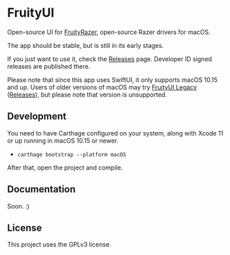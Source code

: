 # FruityUI

Open-source UI for [FruityRazer](https://github.com/FruityRazer/FruityRazer), open-source Razer drivers for macOS.

The app should be stable, but is still in its early stages.

If you just want to use it, check the [Releases](https://github.com/FruityRazer/FruityUI/releases) page. Developer ID signed releases are published there.

Please note that since this app uses SwiftUI, it only supports macOS 10.15 and up. Users of older versions of macOS may try [FruityUI Legacy](https://github.com/FruityRazer/FruityUI-Legacy) ([Releases](https://github.com/FruityRazer/FruityUI-Legacy/releases)), but please note that version is unsupported.

## Development

You need to have Carthage configured on your system, along with Xcode 11 or up running in macOS 10.15 or newer.

 - `carthage bootstrap --platform macOS`
 
After that, open the project and compile.

## Documentation

Soon. :)

## License

This project uses the GPLv3 license.
